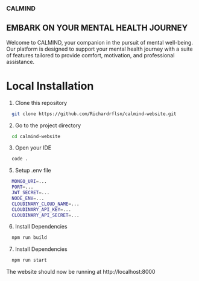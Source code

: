 ### CALMIND
##  EMBARK ON YOUR MENTAL HEALTH JOURNEY

Welcome to CALMIND, your companion in the pursuit of mental well-being. Our platform is designed to support your mental health journey with a suite of features tailored to provide comfort, motivation, and professional assistance.

# Local Installation

1. Clone this repository

```bash
  git clone https://github.com/Richardrflsn/calmind-website.git
```

2.  Go to the project directory

```bash
  cd calmind-website
```
3. Open your IDE

```bash
  code .
```

5. Setup .env file

```bash
  MONGO_URI=...
  PORT=...
  JWT_SECRET=...
  NODE_ENV=...
  CLOUDINARY_CLOUD_NAME=...
  CLOUDINARY_API_KEY=...
  CLOUDINARY_API_SECRET=...
```

6. Install Dependencies

```bash
  npm run build
```

7. Install Dependencies

```bash
  npm run start
```
The website should now be running at http://localhost:8000
